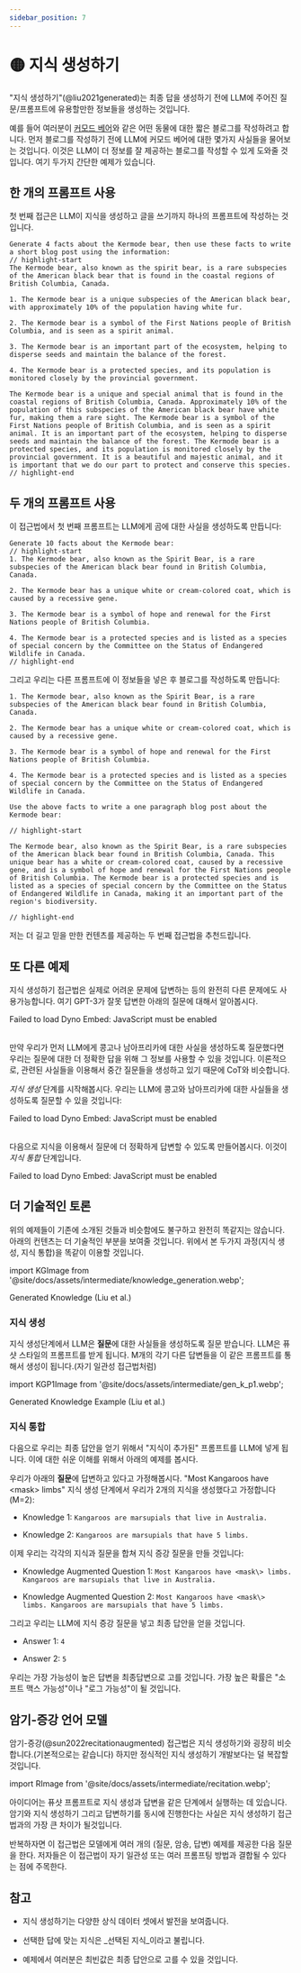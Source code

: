```yaml
---
sidebar_position: 7
---
```


# 🟡 지식 생성하기


"지식 생성하기"(@liu2021generated)는 최종 답을 생성하기 전에 LLM에 주어진 질문/프롬프트에 유용할만한 정보들을 생성하는 것입니다.

예를 들어 여러분이 [커모드 베어](https://en.wikipedia.org/wiki/Kermode_bear)와 같은 어떤 동물에 대한 짧은 블로그를 작성하려고 합니다. 먼저 블로그를 작성하기 전에 LLM에 커모드 베어에 대한 몇가지 사실들을 물어보는 것입니다. 이것은 LLM이 더 정보를 잘 제공하는 블로그를 작성할 수 있게 도와줄 것입니다. 여기 두가지 간단한 예제가 있습니다.

## 한 개의 프롬프트 사용

첫 번째 접근은 LLM이 지식을 생성하고 글을 쓰기까지 하나의 프롬프트에 작성하는 것입니다.

```text
Generate 4 facts about the Kermode bear, then use these facts to write a short blog post using the information:
// highlight-start
The Kermode bear, also known as the spirit bear, is a rare subspecies of the American black bear that is found in the coastal regions of British Columbia, Canada.

1. The Kermode bear is a unique subspecies of the American black bear, with approximately 10% of the population having white fur.

2. The Kermode bear is a symbol of the First Nations people of British Columbia, and is seen as a spirit animal.

3. The Kermode bear is an important part of the ecosystem, helping to disperse seeds and maintain the balance of the forest.

4. The Kermode bear is a protected species, and its population is monitored closely by the provincial government.

The Kermode bear is a unique and special animal that is found in the coastal regions of British Columbia, Canada. Approximately 10% of the population of this subspecies of the American black bear have white fur, making them a rare sight. The Kermode bear is a symbol of the First Nations people of British Columbia, and is seen as a spirit animal. It is an important part of the ecosystem, helping to disperse seeds and maintain the balance of the forest. The Kermode bear is a protected species, and its population is monitored closely by the provincial government. It is a beautiful and majestic animal, and it is important that we do our part to protect and conserve this species.
// highlight-end
```


## 두 개의 프롬프트 사용

이 접근법에서 첫 번째 프롬프트는 LLM에게 곰에 대한 사실을 생성하도록 만듭니다:

```text
Generate 10 facts about the Kermode bear:
// highlight-start
1. The Kermode bear, also known as the Spirit Bear, is a rare subspecies of the American black bear found in British Columbia, Canada.

2. The Kermode bear has a unique white or cream-colored coat, which is caused by a recessive gene.

3. The Kermode bear is a symbol of hope and renewal for the First Nations people of British Columbia.

4. The Kermode bear is a protected species and is listed as a species of special concern by the Committee on the Status of Endangered Wildlife in Canada.
// highlight-end
```

그리고 우리는 다른 프롬프트에 이 정보들을 넣은 후 블로그를 작성하도록 만듭니다:

```text
1. The Kermode bear, also known as the Spirit Bear, is a rare subspecies of the American black bear found in British Columbia, Canada.

2. The Kermode bear has a unique white or cream-colored coat, which is caused by a recessive gene.

3. The Kermode bear is a symbol of hope and renewal for the First Nations people of British Columbia.

4. The Kermode bear is a protected species and is listed as a species of special concern by the Committee on the Status of Endangered Wildlife in Canada.

Use the above facts to write a one paragraph blog post about the Kermode bear:

// highlight-start

The Kermode bear, also known as the Spirit Bear, is a rare subspecies of the American black bear found in British Columbia, Canada. This unique bear has a white or cream-colored coat, caused by a recessive gene, and is a symbol of hope and renewal for the First Nations people of British Columbia. The Kermode bear is a protected species and is listed as a species of special concern by the Committee on the Status of Endangered Wildlife in Canada, making it an important part of the region's biodiversity.

// highlight-end
```

저는 더 길고 믿을 만한 컨텐츠를 제공하는 두 번째 접근법을 추천드립니다.

## 또 다른 예제

지식 생성하기 접근법은 실제로 어려운 문제에 답변하는 등의 완전히 다른 문제에도 사용가능합니다. 여기 GPT-3가 잘못 답변한 아래의 질문에 대해서 알아봅시다.

<div trydyno-embed="" openai-model="text-davinci-003" initial-prompt="Which country is larger, Congo or South Africa?" initial-response="South Africa is larger than Congo." max-tokens="256" box-rows="3" model-temp="0" top-p="0">
    <noscript>Failed to load Dyno Embed: JavaScript must be enabled</noscript>
</div>

<br/>

만약 우리가 먼저 LLM에게 콩고나 남아프리카에 대한 사실을 생성하도록 질문했다면 우리는 질문에 대한 더 정확한 답을 위해 그 정보를 사용할 수 있을 것입니다. 이론적으로, 관련된 사실들을 이용해서 중간 질문들을 생성하고 있기 때문에 CoT와 비슷합니다.

*지식 생성* 단계를 시작해봅시다. 우리는 LLM에 콩고와 남아프리카에 대한 사실들을 생성하도록 질문할 수 있을 것입니다:

<div trydyno-embed="" openai-model="text-davinci-003" initial-prompt="Generate some knowledge about the sizes of South Africa and Congo:" initial-response="South Africa is the 25th largest country in the world, with an area of 1,221,037 square kilometers (471,445 square miles). Congo, on the other hand, is the 11th largest country in the world, with an area of 2,344,858 square kilometers (905,567 square miles). South Africa is almost half the size of Congo, with a population of 57.7 million compared to Congo's population of 84.3 million. South Africa is the most populous country in the region, while Congo is the second most populous." max-tokens="256" box-rows="6" model-temp="0" top-p="0">
    <noscript>Failed to load Dyno Embed: JavaScript must be enabled</noscript>
</div>

<br/>

다음으로 지식을 이용해서 질문에 더 정확하게 답변할 수 있도록 만들어봅시다. 이것이 *지식 통합* 단계입니다.

<div trydyno-embed="" openai-model="text-davinci-003" initial-prompt="South Africa is the 25th largest country in the world, with an area of 1,221,037 square kilometers (471,445 square miles). Congo, on the other hand, is the 11th largest country in the world, with an area of 2,344,858 square kilometers (905,567 square miles). South Africa is almost half the size of Congo, with a population of 57.7 million compared to Congo's population of 84.3 million. South Africa is the most populous country in the region, while Congo is the second most populous.\n\nWhich country is larger, Congo or South Africa?" initial-response="Congo is larger than South Africa." max-tokens="256" box-rows="15" model-temp="0" top-p="0">
    <noscript>Failed to load Dyno Embed: JavaScript must be enabled</noscript>
</div>

## 더 기술적인 토론

위의 예제들이 기존에 소개된 것들과 비슷함에도 불구하고 완전히 똑같지는 않습니다. 아래의 컨텐츠는 더 기술적인 부분을 보여줄 것입니다.
위에서 본 두가지 과정(지식 생성, 지식 통합)을 똑같이 이용할 것입니다.

import KGImage from '@site/docs/assets/intermediate/knowledge_generation.webp';

<div style={{textAlign: 'center'}}>
  <LazyLoadImage src={KGImage} style={{width: "750px"}} />
</div>

<div style={{textAlign: 'center'}}>
Generated Knowledge (Liu et al.)
</div>

### 지식 생성

지식 생성단계에서 LLM은 **질문**에 대한 사실들을 생성하도록 질문 받습니다.
LLM은 퓨샷 스타일의 프롬프트를 받게 됩니다. M개의 각기 다른 답변들을 이 같은 프롬프트를 통해서 생성이 됩니다.(자기 일관성 접근법처럼)

import KGP1Image from '@site/docs/assets/intermediate/gen_k_p1.webp';

<div style={{textAlign: 'center'}}>
  <LazyLoadImage src={KGP1Image} style={{width: "500px"}} />
</div>

<div style={{textAlign: 'center'}}>
Generated Knowledge Example (Liu et al.)
</div>


### 지식 통합

다음으로 우리는 최종 답안을 얻기 위해서 "지식이 추가된" 프롬프트를 LLM에 넣게 됩니다.
이에 대한 쉬운 이해를 위해서 아래의 예제를 봅시다.

우리가 아래의 **질문**에 답변하고 있다고 가정해봅시다.
"Most Kangaroos have <mask\> limbs"
지식 생성 단계에서 우리가 2개의 지식을 생성했다고 가정합니다(M=2):


- Knowledge 1: `Kangaroos are marsupials that live in Australia.`

- Knowledge 2: `Kangaroos are marsupials that have 5 limbs.`

이제 우리는 각각의 지식과 질문을 합쳐 지식 증강 질문을 만들 것입니다:

- Knowledge Augmented Question 1: `Most Kangaroos have <mask\> limbs. Kangaroos are marsupials that live in Australia.`

- Knowledge Augmented Question 2: `Most Kangaroos have <mask\> limbs. Kangaroos are marsupials that have 5 limbs.`

그리고 우리는 LLM에 지식 증강 질문을 넣고 최종 답안을 얻을 것입니다.

- Answer 1: `4`

- Answer 2: `5`

우리는 가장 가능성이 높은 답변을 최종답변으로 고를 것입니다.
가장 높은 확률은 "소프트 맥스 가능성"이나 "로그 가능성"이 될 것입니다.

## 암기-증강 언어 모델

암기-증강(@sun2022recitationaugmented) 접근법은 지식 생성하기와 굉장히 비슷합니다.(기본적으로는 같습니다)
하지만 정식적인 지식 생성하기 개발보다는 덜 복잡할 것입니다.


import RImage from '@site/docs/assets/intermediate/recitation.webp';

<div style={{textAlign: 'center'}}>
  <LazyLoadImage src={RImage} style={{width: "250px"}} />
</div>

아이디어는 퓨샷 프롬프트로 지식 생성과 답변을 같은 단계에서 실행하는 데 있습니다.
암기와 지식 생성하기 그리고 답변하기를 동시에 진행한다는 사실은 지식 생성하기 접근법과의 가장 큰 차이가 될것입니다.

반복하자면 이 접근법은 모델에게 여러 개의 (질문, 암송, 답변) 예제를 제공한 다음 질문을 한다. 저자들은 이 접근법이 자기 일관성 또는 여러 프롬프팅 방법과 결합될 수 있다는 점에 주목한다.


## 참고

- 지식 생성하기는 다양한 상식 데이터 셋에서 발전을 보여줍니다.

- 선택한 답에 맞는 지식은 _선택된 지식_이라고 불립니다.

- 예제에서 여러분은 최빈값은 최종 답안으로 고를 수 있을 것입니다.